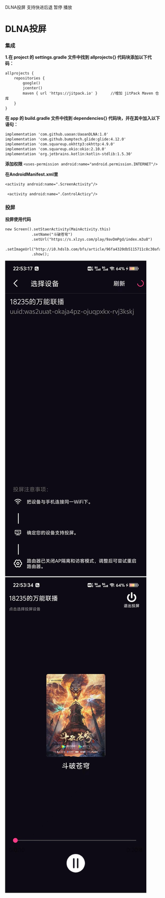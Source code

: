 DLNA投屏 支持快进后退 暂停 播放

# DLNA投屏

### 集成
 **1.在 project 的 settings.gradle 文件中找到 allprojects{} 代码块添加以下代码：** 

```
allprojects {
    repositories {
        google()
        jcenter()
        maven { url 'https://jitpack.io' }      //增加 jitPack Maven 仓库
    }
}
```
 **在 app 的 build.gradle 文件中找到 dependencies{} 代码块，并在其中加入以下语句：** 

```
implementation 'com.github.uaoan:UaoanDLNA:1.0'
implementation 'com.github.bumptech.glide:glide:4.12.0'
implementation 'com.squareup.okhttp3:okhttp:4.9.0'
implementation 'com.squareup.okio:okio:2.10.0'
implementation 'org.jetbrains.kotlin:kotlin-stdlib:1.5.30'
```

 **添加权限**
`<uses-permission android:name="android.permission.INTERNET"/>` 

 **在AndroidManifest.xml里**
```
<activity android:name=".ScreenActivity"/>

 <activity android:name=".ControlActicy"/>
```




### 投屏
 **投屏使用代码** 


```
new Screen().setStaerActivity(MainActivity.this)
            .setName("斗破苍穹") 
            .setUrl("https://s.xlzys.com/play/9avDmPgd/index.m3u8")
            .setImageUrl("http://i0.hdslb.com/bfs/article/96fa4320db5115711c8c30afaff936910595d336.png")
            .show();
```



![输入图片说明](8001d3d04eb87f032dea3fee27bbd21.jpg) 
![输入图片说明](cc92f911e7a831ff580f40b5e70b39d.jpg) 
